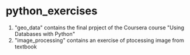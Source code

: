 # python_exercises
1. "geo_data" contains the final prpject of the Coursera course "Using Databases with Python"
2. "image_processing" contains an exercise of ptocessing image from textbook
